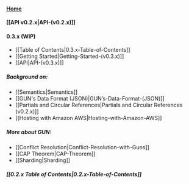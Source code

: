 #### [Home](https://github.com/amark/gun/wiki)
#### [[API v0.2.x|API-(v0.2.x)]]

#### 0.3.x (WIP)
 - [[Table of Contents|0.3.x-Table-of-Contents]]
 - [[Getting Started|Getting-Started-(v0.3.x)]]
 - [[API|API-(v0.3.x)]]

##### Background on:
  - [[Semantics|Semantics]]
  - [[GUN's Data Format (JSON)|GUN’s-Data-Format-(JSON)]]
  - [[Partials and Circular References|Partials and Circular References (v0.2.x)]]
  - [[Hosting with Amazon AWS|Hosting-with-Amazon-AWS]]

##### More about GUN: 
  - [[Conflict Resolution|Conflict-Resolution-with-Guns]]
  - [[CAP Theorem|CAP-Theorem]]
  - [[Sharding|Sharding]]

##### [[0.2.x Table of Contents|0.2.x-Table-of-Contents]]
